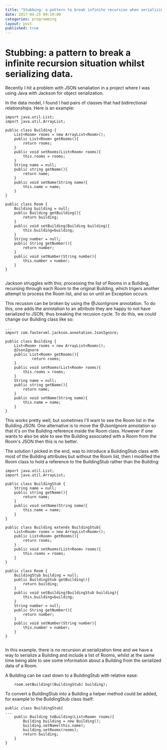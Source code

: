 ```yaml
---
title: "Stubbing: a pattern to break infinite recursion when serializing data"
date: 2017-04-25 09:19:00
categories: programming
layout: post
published: true
---
```


# Stubbing: a pattern to break a infinite recursion situation whilst serializing data.

Recently I hit a problem with JSON serialiation in a project where I was using Java with Jackson for object serialization. 

In the data model, I found I had pairs of classes that had bidirectional relationships. Here is an example:

```
import java.util.List;
import java.util.ArrayList;

public class Building {
	List<Room> rooms = new ArrayList<Room>();
	public List<Room> getRooms(){
		return rooms;
	}
	public void setRooms(List<Room> rooms){
		this.rooms = rooms;
	}
	String name = null;
	public string getName(){
		return name;
	}
	public void setName(String name){
		this.name = name;
	}
}

public class Room {
	Building building = null;
	public Building getBuilding(){
		return building;
	}
	public void setBuilding(Building building){
		this.building=building;
	}
	String number = null;
	public String getNumber(){
		return number;
	}
	public void setNumber(String number){
		this.number = number;
	}
}
	
```

Jackson struggles with this; processing the list of Rooms in a Building, recursing through each Room to the original Building, which trigers another attempt to process the Room list, and so on until an Exception occurs.

This recusion can be broken by using the @JsonIgnore annotation. To do this, one adds the annotation to an attribute they are happy to not have serialized to JSON, thus breaking the recusion cycle. To do this, we could change our Building class like so:

```
...
import com.fasterxml.jackson.annotation.JsonIgnore;

public class Building {
	List<Room> rooms = new ArrayList<Room>();
	@JsonIgnore
	public List<Room> getRooms(){
			return rooms;
	}
	public void setRooms(List<Room> rooms){
		this.rooms = rooms;
	}
	String name = null;
	public string getName(){
		return name;
	}
	public void setName(String name){
		this.name = name;
	}
}
```

This works pretty well, but sometimes I'll want to see the Room list in the Building JSON. One alternative is to move the @JsonIgnore annotation so that it's on the Building reference inside the Room class. However if one wants to also be able to see the Building associated with a Room from the Room's JSON then this is no better.

The solution I picked in the end, was to introduce a BuildingStub class with most of the Building attributes but without the Room list, then I modified the Room class to hold a reference to the BuildingStub rather than the Building:

```
import java.util.List;
import java.util.ArrayList;

public class BuildingStub {
	String name = null;
	public string getName(){
		return name;
	}
	public void setName(String name){
		this.name = name;
	}
}

public class Building extends BuildingStub{
	List<Room> rooms = new ArrayList<Room>();
	public List<Room> getRooms(){
		return rooms;
	}
	public void setRooms(List<Room> rooms){
		this.rooms = rooms;
	}
}

public class Room {
	BuildingStub building = null;
	public BuildingStub getBuilding(){
		return building;
	}
	public void setBuilding(BuildingStub building){
		this.building=building;
	}
	String number = null;
	public String getNumber(){
		return number;
	}
	public void setNumber(String number){
		this.number = number;
	}
}
	
```

In this example, there is no recursion at serialization time and we have a way to serialize a Building and include a list of Rooms, whilst at the same time being able to see some information about a Building from the serialized data of a Room.

A Building can be cast down to a BuildingStub with relative ease:

```
	room.setBuilding((BuildingStub) building);
```
To convert a BuildingStub into a Building a helper method could be added, for example to the BuildingStub class itself:

```
public class BuildingStub{
...
	public Building toBuilding(List<Room> rooms){
		Building building = new Building();
		building.setName(this.name);
		building.setRooms(rooms);
		return building;
	}
}
``` 

